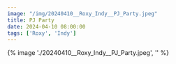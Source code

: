 ```yaml
---
image: "/img/20240410__Roxy_Indy__PJ_Party.jpeg"
title: PJ Party 
date: 2024-04-10 08:00:00
tags: ['Roxy', 'Indy']
---
```

{% image './20240410__Roxy_Indy__PJ_Party.jpeg', '' %}